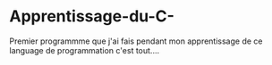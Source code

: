 # Apprentissage-du-C-
Premier programmme que j'ai fais pendant mon apprentissage de ce language de programmation
c'est tout....
